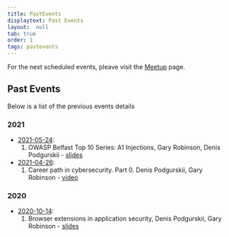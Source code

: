 ```yaml
---
title: PastEvents
displaytext: Past Events
layout:  null
tab: true
order: 1
tags: pastevents
---
```


For the next scheduled events, pleave visit the [Meetup](https://www.meetup.com/owasp-belfast/) page. 


## Past Events  
Below is a list of the previous events details 

### 2021
* [2021-05-24](https://www.meetup.com/OWASP-Belfast/events/278161807/):
    1. OWASP Belfast Top 10 Series: A1 Injections, Gary Robinson, Denis Podgurskii - [slides](https://drive.google.com/file/d/1_cxFK3PIEhk7gtaUpPzhx679cdMAS-97/view)
* [2021-04-26](https://www.meetup.com/OWASP-Belfast/events/277522021/):
    1. Career path in cybersecurity. Part 0. Denis Podgurskii, Gary Robinson - [video](https://drive.google.com/file/d/1qaP0Nns_pbTH_FJuBWGMFQfBpddcX9l3/view)
    
### 2020
* [2020-10-14](https://www.meetup.com/OWASP-Belfast/events/273767438/):
    1. Browser extensions in application security, Denis Podgurskii, Gary Robinson - [slides](https://docs.google.com/presentation/d/1R1Sk_dF4NO51xfyFbjG3BUu5e0qqfkn8xXVyU9fdy5s/edit?usp=sharing)

